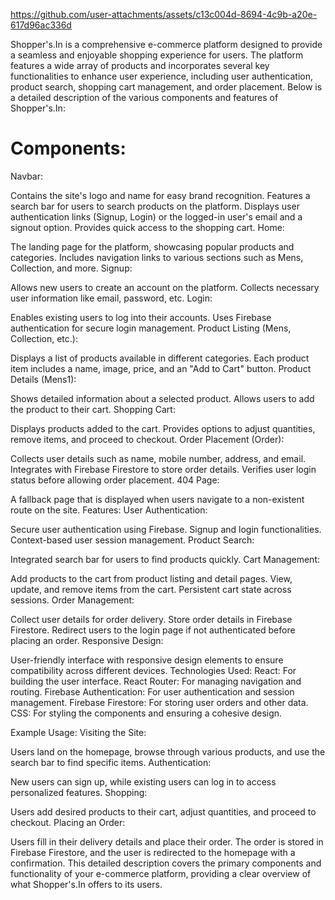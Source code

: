 


https://github.com/user-attachments/assets/c13c004d-8694-4c9b-a20e-617d96ac336d




Shopper's.In is a comprehensive e-commerce platform designed to provide a seamless and enjoyable shopping experience for users. The platform features a wide array of products and incorporates several key functionalities to enhance user experience, including user authentication, product search, shopping cart management, and order placement. Below is a detailed description of the various components and features of Shopper's.In:

<h1>Components:</h1>
Navbar:

Contains the site's logo and name for easy brand recognition.
Features a search bar for users to search products on the platform.
Displays user authentication links (Signup, Login) or the logged-in user's email and a signout option.
Provides quick access to the shopping cart.
Home:

The landing page for the platform, showcasing popular products and categories.
Includes navigation links to various sections such as Mens, Collection, and more.
Signup:

Allows new users to create an account on the platform.
Collects necessary user information like email, password, etc.
Login:

Enables existing users to log into their accounts.
Uses Firebase authentication for secure login management.
Product Listing (Mens, Collection, etc.):

Displays a list of products available in different categories.
Each product item includes a name, image, price, and an "Add to Cart" button.
Product Details (Mens1):

Shows detailed information about a selected product.
Allows users to add the product to their cart.
Shopping Cart:

Displays products added to the cart.
Provides options to adjust quantities, remove items, and proceed to checkout.
Order Placement (Order):

Collects user details such as name, mobile number, address, and email.
Integrates with Firebase Firestore to store order details.
Verifies user login status before allowing order placement.
404 Page:

A fallback page that is displayed when users navigate to a non-existent route on the site.
Features:
User Authentication:

Secure user authentication using Firebase.
Signup and login functionalities.
Context-based user session management.
Product Search:

Integrated search bar for users to find products quickly.
Cart Management:

Add products to the cart from product listing and detail pages.
View, update, and remove items from the cart.
Persistent cart state across sessions.
Order Management:

Collect user details for order delivery.
Store order details in Firebase Firestore.
Redirect users to the login page if not authenticated before placing an order.
Responsive Design:

User-friendly interface with responsive design elements to ensure compatibility across different devices.
Technologies Used:
React: For building the user interface.
React Router: For managing navigation and routing.
Firebase Authentication: For user authentication and session management.
Firebase Firestore: For storing user orders and other data.
CSS: For styling the components and ensuring a cohesive design.

Example Usage:
Visiting the Site:

Users land on the homepage, browse through various products, and use the search bar to find specific items.
Authentication:

New users can sign up, while existing users can log in to access personalized features.
Shopping:

Users add desired products to their cart, adjust quantities, and proceed to checkout.
Placing an Order:

Users fill in their delivery details and place their order. The order is stored in Firebase Firestore, and the user is redirected to the homepage with a confirmation.
This detailed description covers the primary components and functionality of your e-commerce platform, providing a clear overview of what Shopper's.In offers to its users.
